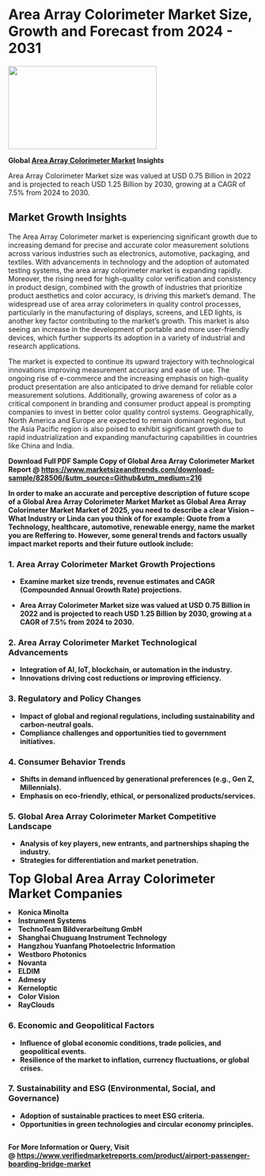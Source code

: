 <H1>Area Array Colorimeter Market Size, Growth and Forecast from 2024 - 2031</H1><img class="aligncenter size-medium wp-image-584254" src="https://thirdeyenews.in/wp-content/uploads/2024/09/Global-Market-Research-300x168.jpeg" alt="" width="300" height="168" /><p><strong>Global&nbsp;<a href="https://www.marketsizeandtrends.com/download-sample/828506/&amp;utm_source=Github&utm_medium=216">Area Array Colorimeter Market</a> Insights</strong></p><p>Area Array Colorimeter Market size was valued at USD 0.75 Billion in 2022 and is projected to reach USD 1.25 Billion by 2030, growing at a CAGR of 7.5% from 2024 to 2030.</p><p><h2>Market Growth Insights</h2> <p>The Area Array Colorimeter market is experiencing significant growth due to increasing demand for precise and accurate color measurement solutions across various industries such as electronics, automotive, packaging, and textiles. With advancements in technology and the adoption of automated testing systems, the area array colorimeter market is expanding rapidly. Moreover, the rising need for high-quality color verification and consistency in product design, combined with the growth of industries that prioritize product aesthetics and color accuracy, is driving this market’s demand. The widespread use of area array colorimeters in quality control processes, particularly in the manufacturing of displays, screens, and LED lights, is another key factor contributing to the market’s growth. This market is also seeing an increase in the development of portable and more user-friendly devices, which further supports its adoption in a variety of industrial and research applications.</p> <p><strong></strong></p> <p>The market is expected to continue its upward trajectory with technological innovations improving measurement accuracy and ease of use. The ongoing rise of e-commerce and the increasing emphasis on high-quality product presentation are also anticipated to drive demand for reliable color measurement solutions. Additionally, growing awareness of color as a critical component in branding and consumer product appeal is prompting companies to invest in better color quality control systems. Geographically, North America and Europe are expected to remain dominant regions, but the Asia Pacific region is also poised to exhibit significant growth due to rapid industrialization and expanding manufacturing capabilities in countries like China and India.</p> <p><strong></p><p><span class=""><strong>Download Full PDF Sample Copy of Global Area Array Colorimeter Market Report</strong> @ <a href="https://www.marketsizeandtrends.com/download-sample/828506/&amp;utm_source=Github&utm_medium=216" target="_blank">https://www.marketsizeandtrends.com/download-sample/828506/&amp;utm_source=Github&utm_medium=216</a></span></p><p>In order to make an accurate and perceptive description of future scope of a Global&nbsp;Area Array Colorimeter Market Market as Global&nbsp;Area Array Colorimeter Market Market of 2025, you need to describe a clear Vision &ndash; What Industry or Linda can you think of for example: Quote from a Technology, healthcare, automotive, renewable energy, name the market you are Reffering to. However, some general trends and factors usually impact market reports and their future outlook include:</p><h3>1.&nbsp;<strong>Area Array Colorimeter Market Growth Projections</strong></h3><ul><li>Examine market size trends, revenue estimates and CAGR (Compounded Annual Growth Rate) projections.</li><li><p>Area Array Colorimeter Market size was valued at USD 0.75 Billion in 2022 and is projected to reach USD 1.25 Billion by 2030, growing at a CAGR of 7.5% from 2024 to 2030.</p></li></ul><h3>2.&nbsp;<strong>Area Array Colorimeter Market Technological Advancements</strong></h3><ul><li>Integration of AI, IoT, blockchain, or automation in the industry.</li><li>Innovations driving cost reductions or improving efficiency.</li></ul><h3>3.&nbsp;<strong>Regulatory and Policy Changes</strong></h3><ul><li>Impact of global and regional regulations, including sustainability and carbon-neutral goals.</li><li>Compliance challenges and opportunities tied to government initiatives.</li></ul><h3>4.&nbsp;<strong>Consumer Behavior Trends</strong></h3><ul><li>Shifts in demand influenced by generational preferences (e.g., Gen Z, Millennials).</li><li>Emphasis on eco-friendly, ethical, or personalized products/services.</li></ul><h3>5.&nbsp;<strong>Global Area Array Colorimeter Market Competitive Landscape</strong></h3><ul><li>Analysis of key players, new entrants, and partnerships shaping the industry.</li><li>Strategies for differentiation and market penetration.</li></ul><p data-pm-slice="1 1 []"><span style="color: inherit; font-family: inherit; font-size: 25px;">Top Global Area Array Colorimeter Market Companies</span></p><div class="" data-test-id=""><p><li>Konica Minolta</li><li> Instrument Systems</li><li> TechnoTeam Bildverarbeitung GmbH</li><li> Shanghai Chuguang Instrument Technology</li><li> Hangzhou Yuanfang Photoelectric Information</li><li> Westboro Photonics</li><li> Novanta</li><li> ELDIM</li><li> Admesy</li><li> Kerneloptic</li><li> Color Vision</li><li> RayClouds</li></p></div><h3>6.&nbsp;<strong>Economic and Geopolitical Factors</strong></h3><ul><li>Influence of global economic conditions, trade policies, and geopolitical events.</li><li>Resilience of the market to inflation, currency fluctuations, or global crises.</li></ul><h3>7.&nbsp;<strong>Sustainability and ESG (Environmental, Social, and Governance)</strong></h3><ul><li>Adoption of sustainable practices to meet ESG criteria.</li><li>Opportunities in green technologies and circular economy principles.</li></ul><h2><strong style="font-size: 14px;">For More Information or Query, Visit @&nbsp;</strong><a style="background-color: #ffffff; font-size: 14px;" href="https://www.marketsizeandtrends.com/report/area-array-colorimeter-market/" target="_blank">https://www.verifiedmarketreports.com/product/airport-passenger-boarding-bridge-market</a></h2>
